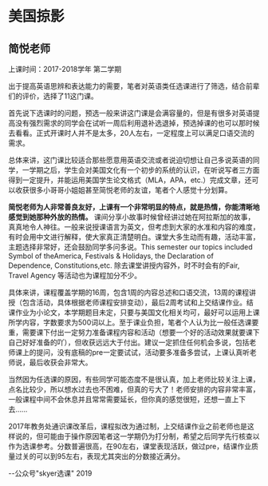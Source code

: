 # 美国掠影

## 简悦老师

上课时间：2017-2018学年 第二学期

出于提高英语思辨和表达能力的需要，笔者对英语类任选课进行了筛选，结合前辈们的评价，选择了11这门课。

首先说下选课时的问题，预选一般来讲这门课是会满容量的，但是有很多对英语提高没有强烈需求的同学会在试听一周后利用退补选退掉，预选掉课的也可以那时候去看看。正式开课时人并不是太多，20人左右，一定程度上可以满足口语交流的需求。

总体来讲，这门课比较适合那些愿意用英语交流或者说迫切想让自己多说英语的同学，一学期之后，学生会对美国文化有一个初步的系统的认识，在听说写者三方面得到一定提升，并能运用美国学生论文格式（MLA，APA，etc.）完成文章，还可以收获很多小哥哥小姐姐甚至简悦老师的友谊，笔者个人感觉十分划算。

**简悦老师为人非常善良友好，上课有一个非常明显的特点，就是热情，你能清晰地感觉到她那种外放的热情。** 课间分享小故事时候曾经讲过她在阿拉斯加的故事，真真地令人神往。一般来说授课语言为英文，但考虑到大家的水准和内容的难度，有时会用中文进行解释，使大家真正清楚明白。课堂大多生动而有趣，活动丰富，主题选择非常好，还会鼓励同学多问多说。This semester our topics included Symbol of theAmerica, Festivals & Holidays, the Declaration of Dependence, Constitutions,etc. 除去课堂讲授内容外，时不时会有的Fair, Travel Agency 等活动也为课程加分不少。

具体来讲，课程覆盖学期的16周，包含1周的内容总述和口语交流，13周的课程讲授（包含活动，具体根据老师课程安排变动），最后2周考试和上交结课作业。结课作业为小论文，本学期题目未定，只要与美国文化相关均可，最好可以运用上课所学内容，字数要求为500词以上。至于课业负担，笔者个人认为比一般任选课要重，需要课下付出一定努力准备课程内容和活动（想要一个好的活动效果就要课下自己好好准备的吖），但收获远远大于付出。建议一定抓住任何机会多说，包括老师课上的提问，没有底稿的pre一定要试试，活动要多准备多尝试，上课认真听老师说，最后收获会非常大。

当然因为任选课的原因，有些同学可能态度不是很认真，加上老师比较关注上课，点名比较少，所以想水过去也不困难，但真的亏大了！老师安排的内容非常丰富，一般课程中间不会休息并且常常需要延长，但你真的感觉很短，还想一直上下去……

2017年教务处通识课改革后，课程拟改为通过制，上交结课作业之前老师也是这样说的，但可能由于操作原因笔者这一学期仍为打分制，希望之后同学先行核查以作为选课参考。分数普遍很高，在90左右，课堂表现活跃，做过pre，结课作业质量过关的可以到95左右，表现尤其突出的分数接近满分。

--公众号"skyer选课" 2019

